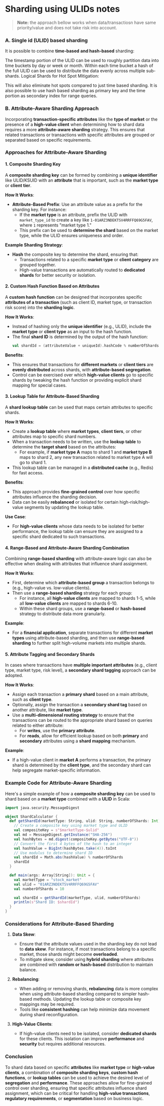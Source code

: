 # Sharding using ULIDs notes

> __**Note:**__ the approach bellow works when data/transactiosn have same priority/value and does not take risk into account.

### A. Single id (ULID) based sharding
It is possible to combine **time-based** **and hash-based** sharding:

The timestamp portion of the ULID  can be used to roughly partition data into time buckets by day or week or month.
Within each time bucket a hash of the full ULID can be used to distribute the data evenly across multiple sub-shards.
Logical Shards for Hot Spot Mitigation:

This will also eliminate hot spots compared to just time based sharding.
It is also possible to use hash based sharding as primary key and the time portion as secondary index for range queries.  


### B. Attribute-Aware Sharding Approach
Incorporating **transaction-specific attributes** like the **type of market** or the presence of a **high-value client** when determining how to shard data requires a more **attribute-aware sharding** strategy. This ensures that related transactions or transactions with specific attributes are grouped or separated based on specific requirements.

### **Approaches for Attribute-Aware Sharding**

#### 1. **Composite Sharding Key**
A **composite sharding key** can be formed by combining a **unique identifier** like ULID/KSUID with an **attribute** that is important, such as the **market type** or **client tier**.

**How It Works**:
- **Attribute-Based Prefix**: Use an attribute value as a prefix for the sharding key. For instance:
    - If the **market type** is an attribute, prefix the ULID with `market_type_id` to create a key like `1-01ARZ3NDEKTSV4RRFFQ69G5FAV`, where `1` represents "market type 1."
    - This prefix can be used to **determine the shard** based on the market type, while the ULID ensures uniqueness and order.

**Example Sharding Strategy**:
- **Hash** the composite key to determine the shard, ensuring that:
    - Transactions related to a specific **market type** or **client category** are grouped together.
    - High-value transactions are automatically routed to **dedicated shards** for better security or isolation.

#### 2. **Custom Hash Function Based on Attributes**
A **custom hash function** can be designed that incorporates specific **attributes of a transaction** (such as client ID, market type, or transaction risk score) into the **sharding logic**.

**How It Works**:
- Instead of hashing only the **unique identifier** (e.g., ULID), include the **market type** or **client type** as an input to the hash function.
- The final **shard ID** is determined by the output of the hash function:
  ```scala
  val shardId = (attributeValue + uniqueId).hashCode % numberOfShards
  ```

**Benefits**:
- This ensures that transactions for **different markets** or **client tiers** are **evenly distributed** across shards, with **attribute-based segregation**.
- Control can be exercised over which **high-value clients** go to specific shards by tweaking the hash function or providing explicit shard mapping for special cases.

#### 3. **Lookup Table for Attribute-Based Sharding**
A **shard lookup table** can be used that maps certain attributes to specific shards.

**How It Works**:
- Create a **lookup table** where **market types**, **client tiers**, or other attributes map to specific shard numbers.
- When a transaction needs to be written, use the **lookup table** to determine the **target shard** based on the attributes:
    - For example, if **market type A** maps to shard 1 and **market type B** maps to shard 2, any new transaction related to market type A will go to shard 1.
- This lookup table can be managed in a **distributed cache** (e.g., Redis) for fast access.

**Benefits**:
- This approach provides **fine-grained control** over how specific attributes influence the sharding decision.
- Data can be easily **rebalanced** or isolated for certain high-risk/high-value segments by updating the lookup table.

**Use Case**:
- For **high-value clients** whose data needs to be isolated for better performance, the lookup table can ensure they are assigned to a specific shard dedicated to such transactions.

#### 4. **Range-Based and Attribute-Aware Sharding Combination**
Combining **range-based sharding** with attribute-aware logic can also be effective when dealing with attributes that influence shard assignment.

**How It Works**:
- First, determine which **attribute-based group** a transaction belongs to (e.g., high-value vs. low-value clients).
- Then use a **range-based sharding** strategy for each group:
    - For instance, all **high-value clients** are mapped to shards 1-5, while all **low-value clients** are mapped to shards 6-10.
    - Within these shard groups, use a **range-based** or **hash-based** strategy to distribute data more granularly.

**Example**:
- For a **financial application**, separate transactions for different **market types** using attribute-based sharding, and then use **range-based sharding** to further split high-volume markets into multiple shards.

#### 5. **Attribute Tagging and Secondary Shards**
In cases where transactions have **multiple important attributes** (e.g., client type, market type, risk level), a **secondary shard tagging** approach can be adopted.

**How It Works**:
- Assign each transaction a **primary shard** based on a main attribute, such as **client type**.
- Optionally, assign the transaction a **secondary shard tag** based on another attribute, like **market type**.
- Use a **multi-dimensional routing strategy** to ensure that the transactions can be routed to the appropriate shard based on queries related to either attribute:
    - For **writes**, use the **primary attribute**.
    - For **reads**, allow for efficient lookup based on both **primary** and **secondary** attributes using a **shard mapping** mechanism.

**Example**:
- If a high-value client in **market A** performs a transaction, the primary shard is determined by the **client type**, and the secondary shard can help segregate market-specific information.

### **Example Code for Attribute-Aware Sharding**
Here's a simple example of how a **composite sharding key** can be used to shard based on a **market type** combined with a **ULID** in Scala:

```scala
import java.security.MessageDigest

object ShardCalculator {
  def getShardId(marketType: String, ulid: String, numberOfShards: Int): Int = {
    // Create a composite key using market type and ULID
    val compositeKey = s"$marketType-$ulid"
    val md = MessageDigest.getInstance("SHA-256")
    val hashBytes = md.digest(compositeKey.getBytes("UTF-8"))
    // Convert the first 4 bytes of the hash to an integer
    val hashValue = BigInt(hashBytes.take(4)).toInt
    // Use modulus to determine shard ID
    val shardId = Math.abs(hashValue) % numberOfShards
    shardId
  }

  def main(args: Array[String]): Unit = {
    val marketType = "stock_market"
    val ulid = "01ARZ3NDEKTSV4RRFFQ69G5FAV"
    val numberOfShards = 10

    val shardId = getShardId(marketType, ulid, numberOfShards)
    println(s"Shard ID: $shardId")
  }
}
```

### **Considerations for Attribute-Based Sharding**
1. **Data Skew**:
    - Ensure that the attribute values used in the sharding key do not lead to **data skew**. For instance, if most transactions belong to a specific market, those shards might become **overloaded**.
    - To mitigate skew, consider using **hybrid sharding** where attributes are combined with **random or hash-based** distribution to maintain balance.

2. **Rebalancing**:
    - When adding or removing shards, **rebalancing** data is more complex when using attribute-based sharding compared to simpler hash-based methods. Updating the lookup table or composite key mappings may be required.
    - Tools like **consistent hashing** can help minimize data movement during shard reconfiguration.

3. **High-Value Clients**:
    - If high-value clients need to be isolated, consider **dedicated shards** for these clients. This isolation can improve **performance** and **security** but requires additional resources.

### **Conclusion**
To shard data based on specific **attributes** like **market type** or **high-value clients**, a combination of **composite sharding keys**, **custom hash functions**, or **lookup tables** can be used to achieve the desired level of **segregation** and **performance**. These approaches allow for fine-grained control over sharding, ensuring that specific attributes influence shard assignment, which can be critical for handling **high-value transactions**, **regulatory requirements**, or **segmentation** based on business logic.
